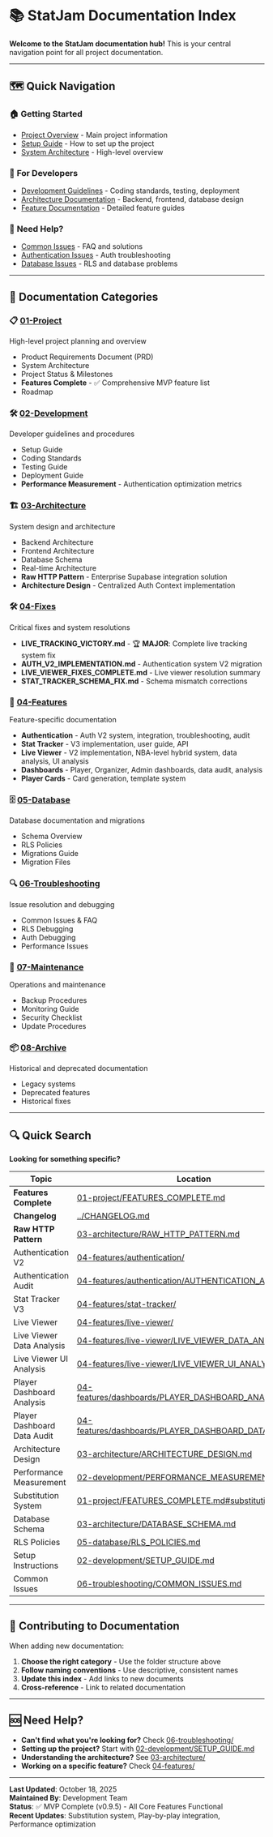 # 📚 StatJam Documentation Index

**Welcome to the StatJam documentation hub!** This is your central navigation point for all project documentation.

---

## 🗺️ Quick Navigation

### 🏠 **Getting Started**
- [Project Overview](../README.md) - Main project information
- [Setup Guide](02-development/SETUP_GUIDE.md) - How to set up the project
- [System Architecture](01-project/SYSTEM_ARCHITECTURE.md) - High-level overview

### 🔧 **For Developers**
- [Development Guidelines](02-development/) - Coding standards, testing, deployment
- [Architecture Documentation](03-architecture/) - Backend, frontend, database design
- [Feature Documentation](04-features/) - Detailed feature guides

### 🚨 **Need Help?**
- [Common Issues](06-troubleshooting/COMMON_ISSUES.md) - FAQ and solutions
- [Authentication Issues](06-troubleshooting/AUTH_DEBUGGING.md) - Auth troubleshooting
- [Database Issues](06-troubleshooting/RLS_DEBUGGING.md) - RLS and database problems

---

## 📁 Documentation Categories

### 📋 [01-Project](01-project/)
High-level project planning and overview
- Product Requirements Document (PRD)
- System Architecture
- Project Status & Milestones
- **Features Complete** - ✅ Comprehensive MVP feature list
- Roadmap

### 🛠️ [02-Development](02-development/)
Developer guidelines and procedures
- Setup Guide
- Coding Standards
- Testing Guide
- Deployment Guide
- **Performance Measurement** - Authentication optimization metrics

### 🏗️ [03-Architecture](03-architecture/)
System design and architecture
- Backend Architecture
- Frontend Architecture
- Database Schema
- Real-time Architecture
- **Raw HTTP Pattern** - Enterprise Supabase integration solution
- **Architecture Design** - Centralized Auth Context implementation

### 🛠️ [04-Fixes](04-fixes/)
Critical fixes and system resolutions
- **LIVE_TRACKING_VICTORY.md** - 🏆 **MAJOR**: Complete live tracking system fix
- **AUTH_V2_IMPLEMENTATION.md** - Authentication system V2 migration
- **LIVE_VIEWER_FIXES_COMPLETE.md** - Live viewer resolution summary
- **STAT_TRACKER_SCHEMA_FIX.md** - Schema mismatch corrections

### 🎯 [04-Features](04-features/)
Feature-specific documentation
- **Authentication** - Auth V2 system, integration, troubleshooting, audit
- **Stat Tracker** - V3 implementation, user guide, API
- **Live Viewer** - V2 implementation, NBA-level hybrid system, data analysis, UI analysis
- **Dashboards** - Player, Organizer, Admin dashboards, data audit, analysis
- **Player Cards** - Card generation, template system

### 🗄️ [05-Database](05-database/)
Database documentation and migrations
- Schema Overview
- RLS Policies
- Migrations Guide
- Migration Files

### 🔍 [06-Troubleshooting](06-troubleshooting/)
Issue resolution and debugging
- Common Issues & FAQ
- RLS Debugging
- Auth Debugging
- Performance Issues

### 🔧 [07-Maintenance](07-maintenance/)
Operations and maintenance
- Backup Procedures
- Monitoring Guide
- Security Checklist
- Update Procedures

### 📦 [08-Archive](08-archive/)
Historical and deprecated documentation
- Legacy systems
- Deprecated features
- Historical fixes

---

## 🔍 Quick Search

**Looking for something specific?**

| Topic | Location |
|-------|----------|
| **Features Complete** | [01-project/FEATURES_COMPLETE.md](01-project/FEATURES_COMPLETE.md) |
| **Changelog** | [../CHANGELOG.md](../CHANGELOG.md) |
| **Raw HTTP Pattern** | [03-architecture/RAW_HTTP_PATTERN.md](03-architecture/RAW_HTTP_PATTERN.md) |
| Authentication V2 | [04-features/authentication/](04-features/authentication/) |
| Authentication Audit | [04-features/authentication/AUTHENTICATION_AUDIT.md](04-features/authentication/AUTHENTICATION_AUDIT.md) |
| Stat Tracker V3 | [04-features/stat-tracker/](04-features/stat-tracker/) |
| Live Viewer | [04-features/live-viewer/](04-features/live-viewer/) |
| Live Viewer Data Analysis | [04-features/live-viewer/LIVE_VIEWER_DATA_ANALYSIS.md](04-features/live-viewer/LIVE_VIEWER_DATA_ANALYSIS.md) |
| Live Viewer UI Analysis | [04-features/live-viewer/LIVE_VIEWER_UI_ANALYSIS.md](04-features/live-viewer/LIVE_VIEWER_UI_ANALYSIS.md) |
| Player Dashboard Analysis | [04-features/dashboards/PLAYER_DASHBOARD_ANALYSIS.md](04-features/dashboards/PLAYER_DASHBOARD_ANALYSIS.md) |
| Player Dashboard Data Audit | [04-features/dashboards/PLAYER_DASHBOARD_DATA_AUDIT.md](04-features/dashboards/PLAYER_DASHBOARD_DATA_AUDIT.md) |
| Architecture Design | [03-architecture/ARCHITECTURE_DESIGN.md](03-architecture/ARCHITECTURE_DESIGN.md) |
| Performance Measurement | [02-development/PERFORMANCE_MEASUREMENT.md](02-development/PERFORMANCE_MEASUREMENT.md) |
| Substitution System | [01-project/FEATURES_COMPLETE.md#substitution-system](01-project/FEATURES_COMPLETE.md) |
| Database Schema | [03-architecture/DATABASE_SCHEMA.md](03-architecture/DATABASE_SCHEMA.md) |
| RLS Policies | [05-database/RLS_POLICIES.md](05-database/RLS_POLICIES.md) |
| Setup Instructions | [02-development/SETUP_GUIDE.md](02-development/SETUP_GUIDE.md) |
| Common Issues | [06-troubleshooting/COMMON_ISSUES.md](06-troubleshooting/COMMON_ISSUES.md) |

---

## 📝 Contributing to Documentation

When adding new documentation:

1. **Choose the right category** - Use the folder structure above
2. **Follow naming conventions** - Use descriptive, consistent names
3. **Update this index** - Add links to new documents
4. **Cross-reference** - Link to related documentation

---

## 🆘 Need Help?

- **Can't find what you're looking for?** Check [06-troubleshooting/](06-troubleshooting/)
- **Setting up the project?** Start with [02-development/SETUP_GUIDE.md](02-development/SETUP_GUIDE.md)
- **Understanding the architecture?** See [03-architecture/](03-architecture/)
- **Working on a specific feature?** Check [04-features/](04-features/)

---

**Last Updated**: October 18, 2025  
**Maintained By**: Development Team  
**Status**: ✅ MVP Complete (v0.9.5) - All Core Features Functional  
**Recent Updates**: Substitution system, Play-by-play integration, Performance optimization
